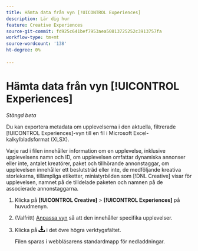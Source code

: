 ```yaml
---
title: Hämta data från vyn [!UICONTROL Experiences]
description: Lär dig hur
feature: Creative Experiences
source-git-commit: fd925c641bef7953aea50813725252c3913757fa
workflow-type: tm+mt
source-wordcount: '138'
ht-degree: 0%

---
```


# Hämta data från vyn [!UICONTROL Experiences]

*Stängd beta*

Du kan exportera metadata om upplevelserna i den aktuella, filtrerade [!UICONTROL Experiences]-vyn till en fil i Microsoft Excel-kalkylbladsformat (XLSX).

Varje rad i filen innehåller information om en upplevelse, inklusive upplevelsens namn och ID, om upplevelsen omfattar dynamiska annonser eller inte, antalet kreatörer, paket och tillhörande annonstaggar, om upplevelsen innehåller ett beslutsträd eller inte, de medföljande kreativa storlekarna, tillämpliga etiketter, miniatyrbilden som [!DNL Creative] visar för upplevelsen, namnet på de tilldelade paketen och namnen på de associerade annonstaggarna.

1. Klicka på **[!UICONTROL Creative]** > **[!UICONTROL Experiences]** på huvudmenyn.

1. (Valfritt) [Anpassa vyn](/help/creative/introduction/customize-data-views.md) så att den innehåller specifika upplevelser.

1. Klicka på ![Hämta](/help/creative/assets/download.png "Hämta") i det övre högra verktygsfältet.

   Filen sparas i webbläsarens standardmapp för nedladdningar.
